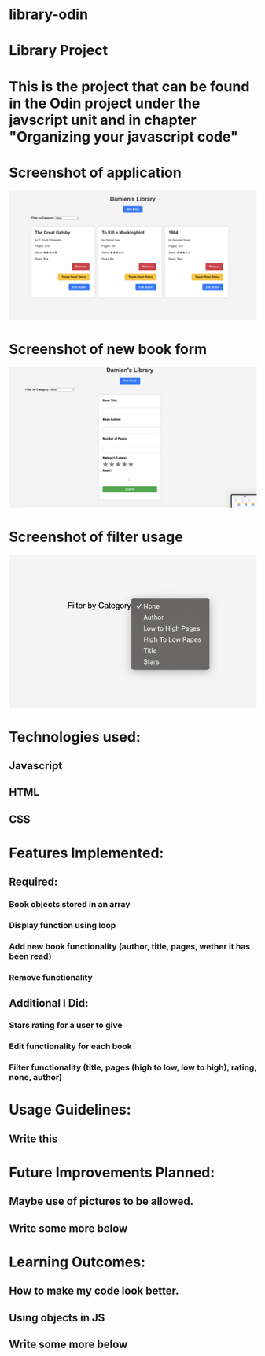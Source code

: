 # library-odin

# Library Project
# This is the project that can be found in the Odin project under the javscript unit and in chapter "Organizing your javascript code"

# Screenshot of application
![Library Screenshot](library-odin.png)

# Screenshot of new book form
![Add Book Screenshot](newbook.png)

# Screenshot of filter usage
![Filter Screenshot](filter.png)

# Technologies used:
## Javascript
## HTML
## CSS

# Features Implemented:
## Required: 
### Book objects stored in an array
### Display function using loop
### Add new book functionality (author, title, pages, wether it has been read)
### Remove functionality
## Additional I Did:
### Stars rating for a user to give
### Edit functionality for each book
### Filter functionality (title, pages (high to low, low to high), rating, none, author)

# Usage Guidelines:
## Write this

# Future Improvements Planned:
## Maybe use of pictures to be allowed.
## Write some more below

# Learning Outcomes:
## How to make my code look better.
## Using objects in JS
## Write some more below


<!-- 
Tasks To-Do:
1. add a function to the script that takes in arguements, store new book object to an array, and create a book from those arguments +++
2. wite a fucntion tha loops thorugh and displays each book +++
3. New book button that opens a form for the user to fill out +++
4. Add a button on each book’s display to remove the book from the library. +++
5. Add a button on each book’s display to change its read status. +++
6. Add a drop down to sort through library based on different filters +++
7. Add an edit option for the user to edit a specific book +++
8. Add a ratings option for user +++




-->
